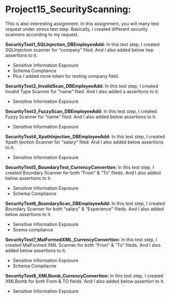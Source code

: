 Project15_SecurityScanning:
=============================    
This is also interesting assignment. In this assignment, you will many test request under stress test step. Basically, i created different security scanners according to my request.   

**SecurityTest1_SQLInjection_DBEmployeeAdd:** In this test step, I created SQLInjection scanner for “company” filed. And I also added below twp assertions to it.    
- Sensitive Information Exposure    
- Schema Compliance    
- Plus I added more token for testing company field.

**SecurityTest2_InvalidScan_DBEmployeeAdd:** In this test step, I created Invalid Type Scanner for “name” filed. And I also added a assertions to it.  
- Sensitive Information Exposure

**SecurityTest3_FuzzyScan_DBEmployeeAdd:** In this test step, I created Fuzzy Scanner for “name” filed. And I also added below assertions to it.  
- Sensitive Information Exposure

**SecurityTest4_XpathInjection_DBEmployeeAdd:** In this test step, I created Xpath Ijection Scanner for “salary” filed. And I also added below assertions to it.  
- Sensitive Information Exposure

**SecurityTest5_BoundaryTest_CurrencyConvertion:** In this test step, I created Boundary Scanner for both “From” & “To” fileds. And I also added below assertions to it.  
- Sensitive Information Exposure  
- Schema Compliance

**SecurityTest6_BoundaryScan_DBEmployeeAdd:** In this test step, I created Boundary Scanner for both “salary” & “Experience” fileds. And I also added below assertions to it.  
- Sensitive Information Exposure  
- Scema compliance

**SecurityTest7_MalFormedXML_CurrencyConvertion:** In this test step, I created MalFormed XML Scanner for both “From” & “To” fileds. And I also added below assertions to it.  
- Sensitive Information Exposure  
- Schema Compliacne

**SecurityTest8_XMLBomb_CurrencyConvertion:** In this test step, I created XMLBomb for both From & TO fields. And I also added below assertion to it.  
- Sensitive Information Exposure

